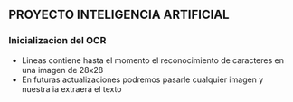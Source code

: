 ## PROYECTO INTELIGENCIA ARTIFICIAL
### Inicializacion del OCR
* Lineas contiene hasta el momento el reconocimiento de caracteres en una imagen de 28x28
* En futuras actualizaciones podremos pasarle cualquier imagen y nuestra ia extraerá el texto
